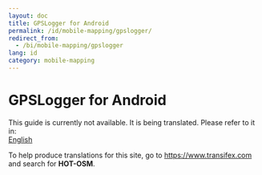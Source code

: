 ```yaml
---
layout: doc
title: GPSLogger for Android
permalink: /id/mobile-mapping/gpslogger/
redirect_from:
  - /bi/mobile-mapping/gpslogger
lang: id
category: mobile-mapping
---
```


GPSLogger for Android
=====================

This guide is currently not available. It is being translated. Please refer to it in:  
[English](/en/mobile-mapping/gpslogger/)  

To help produce translations for this site, go to <https://www.transifex.com> and search for **HOT-OSM**.  
